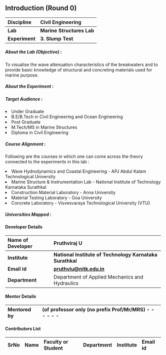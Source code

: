 ## Introduction (Round 0)

<b>Discipline</b> | <b>Civil Engineering</b>
:--|:--|
<b>Lab</b> | <b> Marine Structures Lab</b>
<b> Experiment</b> |     <b> 3. Slump Test </b>

<h5> About the Lab (Objective) : </h5>

To visualise the wave attenuation characteristics of the breakwaters and to provide basic knowledge of structural and concreting materials used for marine purpose.

<h5> About the Experiment : </h5>




<h5> Target Audience : </h5>
<li>Under Graduate</li>
<li>B.E/B.Tech in Civil Engineering and Ocean Engineering</li>
<li>Post Graduate</li>
<li>M.Tech/MS in Marine Structures</li>
<li>Diploma in Civil Engineering</li>

<h5> Course Alignment : </h5>

Following are the courses in which one can come across the theory connected to the experiments in this lab :
<li>Wave Hydrodynamics and Coastal Engineering - APJ Abdul Kalam Technological University </li>
<li>Marine Structure & Instrumentation Lab - National Institute of Technology Karnataka Surathkal</li>
<li>Construction Material Laboratory - Anna University </li>
<li>Material Testing Laboratory - Goa University</li>
<li>Concrete Laboratory - Visvesvaraya Technological University (VTU)</li>

<h5> Universities Mapped : </h5>

#### Developer Details

<b>Name of Developer</b>  | <b> Pruthviraj U</b>
:--|:--|
<b> Institute</b>  | <b> National Institute of Technology Karnataka Surathkal</b>
<b> Email id</b> |     <b> pruthviu@nitk.edu.in</b>
<b> Department | Department of Applied Mechanics and Hydraulics

#### Mentor Details

<b>Mentored by | <b> (of professor only (no prefix Prof/Mr/MRS) - - - - - -
:--|:--|


#### Contributors List

SrNo | Name | Faculty or Student | Department| Institute | Email id
:--|:--|:--|:--|:--|:--|
